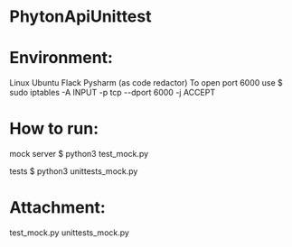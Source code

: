 # PhytonApiUnittest

# Environment:
 Linux Ubuntu 
 Flack
 Pysharm (as code redactor)
 To open port 6000 use $ sudo iptables -A INPUT -p tcp --dport 6000 -j ACCEPT

# How to run:
 mock server
 $ python3 test_mock.py

 tests
 $ python3 unittests_mock.py
 
# Attachment:
 test_mock.py
 unittests_mock.py
